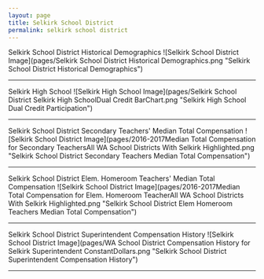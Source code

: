 ```yaml
---
layout: page
title: Selkirk School District
permalink: selkirk school district
---
```



Selkirk School District Historical Demographics
![Selkirk School District Image](pages/Selkirk School District Historical Demographics.png "Selkirk School District Historical Demographics")

___

Selkirk High School
![Selkirk High School Image](pages/Selkirk School District Selkirk High SchoolDual Credit BarChart.png "Selkirk High School Dual Credit Participation")

___

Selkirk School District Secondary Teachers' Median Total Compensation
![Selkirk School District Image](pages/2016-2017Median Total Compensation for Secondary TeachersAll WA School Districts With Selkirk Highlighted.png "Selkirk School District Secondary Teachers Median Total Compensation")

___

Selkirk School District Elem. Homeroom Teachers' Median Total Compensation
![Selkirk School District Image](pages/2016-2017Median Total Compensation for Elem. Homeroom TeacherAll WA School Districts With Selkirk Highlighted.png "Selkirk School District Elem Homeroom Teachers Median Total Compensation")

___

Selkirk School District Superintendent Compensation History
![Selkirk School District Image](pages/WA School District Compensation History for Selkirk Superintendent ConstantDollars.png "Selkirk School District Superintendent Compensation History")

___

